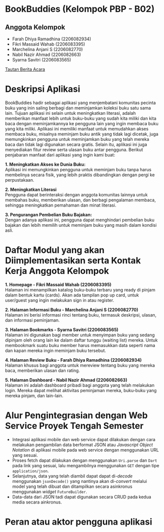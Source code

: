 # BookBuddies (Kelompok PBP - B02)

## Anggota Kelompok
- Farah Dhiya Ramadhina (2206082934)
- Fikri Massaid Wahab (2206083395)
- Marchelina Anjani S (2206082770)
- Nabil Nazir Ahmad (2206082663)
- Syarna Savitri (2206083565)

[Tautan Berita Acara](https://docs.google.com/spreadsheets/d/13ZaBtzo56iSxqGXi13WsE4dDRgZ_6BKtExHsz-Es0MM/edit?usp=sharing)

# Deskripsi Aplikasi
BookBuddies hadir sebagai aplikasi yang menjembatani komunitas pecinta buku yang inin saling berbagi dan meminjamkan koleksi buku satu sama lain. Tujuan aplikasi ini selain untuk meningkatkan literasi, adalah memberikan manfaat lebih untuk buku-buku yang sudah kita miliki dan kita baca dengan meminjamkannya ke pengguna lain yang ingin membaca buku yang kita miliki. Aplikasi ini memiliki manfaat untuk memudahkan akses membaca buku, misalnya meminjam buku antik yang tidak lagi dicetak, juga memungkinkan pengguna untuk meminjamkan buku yang telah mereka baca dan tidak lagi digunakan secara gratis. Selain itu, aplikasi ini juga menyediakan fitur review serta ulasan buku antar pengguna.
Berikut penjabaran manfaat dari aplikasi yang ingin kami buat:

**1. Meningkatkan Akses ke Dunia Buku:**<br>
Aplikasi ini memungkinkan pengguna untuk meminjam buku tanpa harus membelinya secara fisik, yang lebih praktis dibandingkan dengan pergi ke perpustakaan.

**2. Meningkatkan Literasi**<br>
Pengguna dapat berinteraksi dengan anggota komunitas lainnya untuk membahas buku, memberikan ulasan, dan berbagi pengalaman membaca, sehingga meningkatkan pemahaman dan minat literasi.

**3. Pengurangan Pembelian Buku Bajakan:**<br>
Dengan adanya aplikasi ini, pengguna dapat menghindari pembelian buku bajakan dan lebih memilih untuk meminjam buku yang masih dalam kondisi asli.

# Daftar Modul yang akan Diimplementasikan serta Kontak Kerja Anggota Kelompok
**1. Homepage - Fikri Massaid Wahab (2206083395)**<br>
Halaman ini menampilkan katalog buku-buku terbaru yang ready di pinjam dalam bentuk kartu (cards). Akan ada tampilan pop up card, untuk user/guest yang ingin melakukan sign in atau register.

**2. Halaman Informasi Buku - Marchelina Anjani S (2206082770)**<br>
Halaman ini berisi informasi rinci tentang buku, termasuk deskripsi, ulasan, dan informasi peminjaman.

**3. Halaman Bookmarks - Syarna Savitri (2206083565)**<br>
Halaman ini digunakan bagi member untuk menyimpan buku yang sedang dipinjam oleh orang lain ke dalam daftar tunggu (waiting list) mereka. Untuk membookmark suatu buku member harus memasukkan data seperti nama dan kapan mereka ingin meminjam buku tersebut. 

**4. Halaman Review Buku - Farah Dhiya Ramadhina (2206082934)**<br>
Halaman khusus bagi anggota untuk mereview tentang buku yang mereka baca, memberikan ulasan dan rating.

**5. Halaman Dashboard - Nabil Nazir Ahmad (2206082663)**<br>
Halaman ini adalah dashboard pribadi bagi anggota yang telah melakukan login. Mereka dapat melihat aktivitas peminjaman mereka, buku-buku yang mereka pinjam, dan lain-lain.

# Alur Pengintegrasian dengan Web Service Proyek Tengah Semester
- Integrasi aplikasi mobile dan web service dapat dilakukan dengan cara melakukan pengambilan data berformat JSON atau *Javascript Object Notation* di aplikasi mobile pada web service dengan menggunakan URL yang sesuai.
- Proses fetch dapat dilakukan dengan menggunakan `Uri.parse` dan `Dart` pada link yang sesuai, lalu mengambilnya menggunakan `GET` dengan tipe `application/json`.
- Selanjutnya, data yang telah diambil dapat dapat di-*decode* menggunakan `jsonDecode()` yang nantinya akan di-*convert* melalui model yang telah dibuat dan ditampilkan secara asinkronus menggunakan *widget* `FutureBuilder`.
- Data-data dari JSON tadi dapat digunakan secara CRUD pada kedua media secara ainkronus.

# Peran atau aktor pengguna aplikasi


